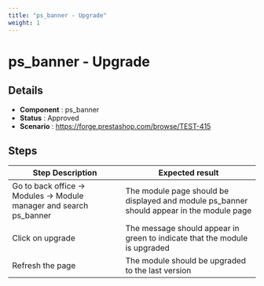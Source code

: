 ```yaml
---
title: "ps_banner - Upgrade"
weight: 1
---
```


# ps_banner - Upgrade
## Details
* **Component** : ps_banner
* **Status** : Approved
* **Scenario** : https://forge.prestashop.com/browse/TEST-415

## Steps
| Step Description | Expected result |
| ----- | ----- |
| Go to back office -> Modules -> Module manager and search ps_banner | The module page should be displayed and module ps_banner should appear in the module page |
| Click on upgrade | The message should appear in green to indicate that the module is upgraded |
| Refresh the page | The module should be upgraded to the last version |
